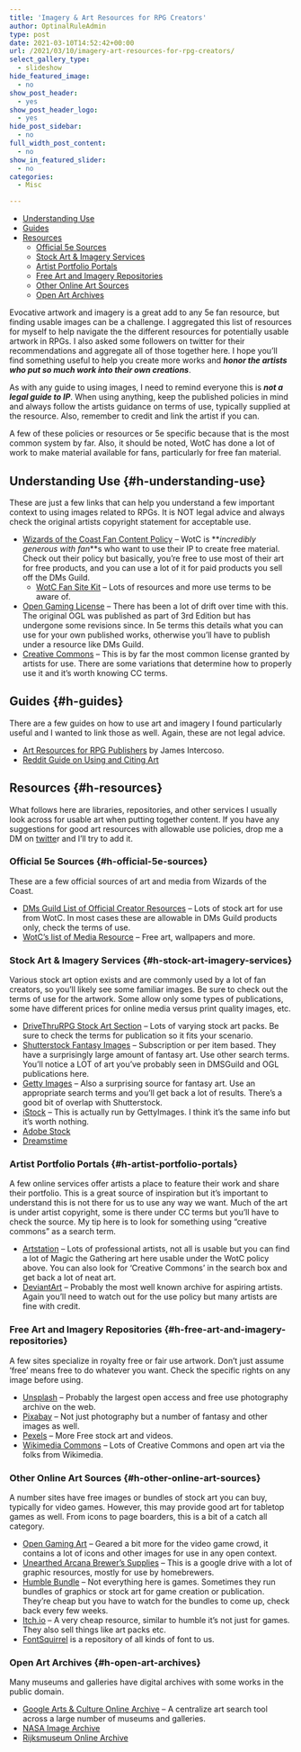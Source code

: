 ```yaml
---
title: 'Imagery & Art Resources for RPG Creators'
author: OptinalRuleAdmin
type: post
date: 2021-03-10T14:52:42+00:00
url: /2021/03/10/imagery-art-resources-for-rpg-creators/
select_gallery_type:
  - slideshow
hide_featured_image:
  - no
show_post_header:
  - yes
show_post_header_logo:
  - yes
hide_post_sidebar:
  - no
full_width_post_content:
  - no
show_in_featured_slider:
  - no
categories:
  - Misc

---
```

<div class="wp-block-getwid-table-of-contents alignright is-style-default">
  <ul class="wp-block-getwid-table-of-contents__list">
    <li>
      <a href="#h-understanding-use">Understanding Use</a>
    </li>
    <li>
      <a href="#h-guides">Guides</a>
    </li>
    <li>
      <a href="#h-resources">Resources</a><ul>
        <li>
          <a href="#h-official-5e-sources">Official 5e Sources</a>
        </li>
        <li>
          <a href="#h-stock-art-imagery-services">Stock Art & Imagery Services</a>
        </li>
        <li>
          <a href="#h-artist-portfolio-portals">Artist Portfolio Portals</a>
        </li>
        <li>
          <a href="#h-free-art-and-imagery-repositories">Free Art and Imagery Repositories</a>
        </li>
        <li>
          <a href="#h-other-online-art-sources">Other Online Art Sources</a>
        </li>
        <li>
          <a href="#h-open-art-archives">Open Art Archives</a>
        </li>
      </ul>
    </li>
  </ul>
</div>

Evocative artwork and imagery is a great add to any 5e fan resource, but finding usable images can be a challenge. I aggregated this list of resources for myself to help navigate the the different resources for potentially usable artwork in RPGs. I also asked some followers on twitter for their recommendations and aggregate all of those together here. I hope you&#8217;ll find something useful to help you create more works and **_honor the artists who put so much work into their own creations_**.

As with any guide to using images, I need to remind everyone this is **_not a legal guide to IP_**. When using anything, keep the published policies in mind and always follow the artists guidance on terms of use, typically supplied at the resource. Also, remember to credit and link the artist if you can.

A few of these policies or resources or 5e specific because that is the most common system by far. Also, it should be noted, WotC has done a lot of work to make material available for fans, particularly for free fan material.

## Understanding Use {#h-understanding-use}

These are just a few links that can help you understand a few important context to using images related to RPGs. It is NOT legal advice and always check the original artists copyright statement for acceptable use.

  * <a href="https://company.wizards.com/en/legal/fancontentpolicy" target="_blank" rel="noreferrer noopener">Wizards of the Coast Fan Content Policy</a> &#8211; WotC is **_incredibly generous with fan_**s who want to use their IP to create free material. Check out their policy but basically, you&#8217;re free to use most of their art for free products, and you can use a lot of it for paid products you sell off the DMs Guild.
      * <a href="https://dnd.wizards.com/articles/features/fan-site-kit" target="_blank" rel="noreferrer noopener">WotC Fan Site Kit</a> &#8211; Lots of resources and more use terms to be aware of.
  * <a href="https://dnd.wizards.com/articles/features/systems-reference-document-srd" target="_blank" rel="noreferrer noopener">Open Gaming License</a> &#8211; There has been a lot of drift over time with this. The original OGL was published as part of 3rd Edition but has undergone some revisions since. In 5e terms this details what you can use for your own published works, otherwise you&#8217;ll have to publish under a resource like DMs Guild.
  * <a href="https://creativecommons.org/use-remix/" target="_blank" rel="noreferrer noopener">Creative Commons</a> &#8211; This is by far the most common license granted by artists for use. There are some variations that determine how to properly use it and it&#8217;s worth knowing CC terms.

## Guides {#h-guides}

There are a few guides on how to use art and imagery I found particularly useful and I wanted to link those as well. Again, these are not legal advice.

  * <a href="https://worldbuilderblog.me/2017/09/28/art-resources-for-rpg-publishers/" target="_blank" rel="noreferrer noopener">Art Resources for RPG Publishers</a> by James Intercoso.
  * <a href="https://www.reddit.com/r/UnearthedArcana/comments/8p0vnl/cite_the_art_you_use_the_why_and_how_highly/" target="_blank" rel="noreferrer noopener">Reddit Guide on Using and Citing Art</a>

## Resources {#h-resources}

What follows here are libraries, repositories, and other services I usually look across for usable art when putting together content. If you have any suggestions for good art resources with allowable use policies, drop me a DM on <a href="https://www.twitter.com/optionalrule" target="_blank" rel="noreferrer noopener">twitte</a>r and I&#8217;ll try to add it. 

### Official 5e Sources {#h-official-5e-sources}

These are a few official sources of art and media from Wizards of the Coast.

  * <a href="https://www.dmsguild.com/browse.php?keywords=%22DMs+Guild+Creator+Resource%22" target="_blank" rel="noreferrer noopener">DMs Guild List of Official Creator Resources</a> &#8211; Lots of stock art for use from WotC. In most cases these are allowable in DMs Guild products only, check the terms of use.
  * <a href="https://dnd.wizards.com/articles/media-resources/" target="_blank" rel="noreferrer noopener">WotC&#8217;s list of Media Resource</a> &#8211; Free art, wallpapers and more.

### Stock Art & Imagery Services {#h-stock-art-imagery-services}

Various stock art option exists and are commonly used by a lot of fan creators, so you&#8217;ll likely see some familiar images. Be sure to check out the terms of use for the artwork. Some allow only some types of publications, some have different prices for online media versus print quality images, etc.

  * <a href="https://www.drivethrurpg.com/browse.php?filters=0_2893_0_0_0" target="_blank" rel="noreferrer noopener">DriveThruRPG Stock Art Section</a> &#8211; Lots of varying stock art packs. Be sure to check the terms for publication so it fits your scenario.
  * <a href="https://www.shutterstock.com/search/fantasy" target="_blank" rel="noreferrer noopener">Shutterstock Fantasy Images</a> &#8211; Subscription or per item based. They have a surprisingly large amount of fantasy art. Use other search terms. You&#8217;ll notice a LOT of art you&#8217;ve probably seen in DMSGuild and OGL publications here.
  * <a href="https://www.gettyimages.com/photos/fantasy?family=creative&license=rf&phrase=fantasy&sort=mostpopular#license" target="_blank" rel="noreferrer noopener">Getty Images</a> &#8211; Also a surprising source for fantasy art. Use an appropriate search terms and you&#8217;ll get back a lot of results. There&#8217;s a good bit of overlap with Shutterstock.
  * <a href="https://www.istockphoto.com/" target="_blank" rel="noreferrer noopener">iStock</a> &#8211; This is actually run by GettyImages. I think it&#8217;s the same info but it&#8217;s worth nothing.
  * <a href="https://stock.adobe.com/search?k=fantasy" target="_blank" rel="noreferrer noopener">Adobe Stock</a>
  * <a href="https://www.dreamstime.com/" target="_blank" rel="noreferrer noopener">Dreamstime</a>

### Artist Portfolio Portals {#h-artist-portfolio-portals}

A few online services offer artists a place to feature their work and share their portfolio. This is a great source of inspiration but it&#8217;s important to understand this is not there for us to use any way we want. Much of the art is under artist copyright, some is there under CC terms but you&#8217;ll have to check the source. My tip here is to look for something using &#8220;creative commons&#8221; as a search term.

  * <a href="https://www.artstation.com/search?q=Creative%20Commons&sort_by=relevance" target="_blank" rel="noreferrer noopener">Artstation</a> &#8211; Lots of professional artists, not all is usable but you can find a lot of Magic the Gathering art here usable under the WotC policy above. You can also look for &#8216;Creative Commons&#8217; in the search box and get back a lot of neat art.
  * <a href="https://www.deviantart.com/" target="_blank" rel="noreferrer noopener">DeviantArt</a> &#8211; Probably the most well known archive for aspiring artists. Again you&#8217;ll need to watch out for the use policy but many artists are fine with credit.

### Free Art and Imagery Repositories {#h-free-art-and-imagery-repositories}

A few sites specialize in royalty free or fair use artwork. Don&#8217;t just assume &#8216;free&#8217; means free to do whatever you want. Check the specific rights on any image before using.

  * <a href="https://unsplash.com/" target="_blank" rel="noreferrer noopener">Unsplash</a> &#8211; Probably the largest open access and free use photography archive on the web.
  * <a href="https://pixabay.com/images/search/fantasy/" target="_blank" rel="noreferrer noopener">Pixabay</a> &#8211; Not just photography but a number of fantasy and other images as well.
  * <a href="https://www.pexels.com/" target="_blank" rel="noreferrer noopener">Pexels</a> &#8211; More Free stock art and videos.
  * <a href="https://commons.wikimedia.org/wiki/Main_Page" target="_blank" rel="noreferrer noopener">Wikimedia Commons</a> &#8211; Lots of Creative Commons and open art via the folks from Wikimedia.

### Other Online Art Sources {#h-other-online-art-sources}

A number sites have free images or bundles of stock art you can buy, typically for video games. However, this may provide good art for tabletop games as well. From icons to page boarders, this is a bit of a catch all category.

  * <a href="https://opengameart.org/" target="_blank" rel="noreferrer noopener">Open Gaming Art</a> &#8211; Geared a bit more for the video game crowd, it contains a lot of icons and other images for use in any open context.
  * <a href="https://drive.google.com/drive/folders/162F0Q-vvzwwSDu8HfvolHw_JJyoKG3hB" target="_blank" rel="noreferrer noopener">Unearthed Arcana Brewer&#8217;s Supplies</a> &#8211; This is a google drive with a lot of graphic resources, mostly for use by homebrewers.
  * <a href="https://www.humblebundle.com/" target="_blank" rel="noreferrer noopener">Humble Bundle</a> &#8211; Not everything here is games. Sometimes they run bundles of graphics or stock art for game creation or publication. They&#8217;re cheap but you have to watch for the bundles to come up, check back every few weeks.
  * <a href="http://itch.io" target="_blank" rel="noreferrer noopener">Itch.io</a> &#8211; A very cheap resource, similar to humble it&#8217;s not just for games. They also sell things like art packs etc.
  * <a href="https://www.fontsquirrel.com/" target="_blank" rel="noreferrer noopener">FontSquirrel</a> is a repository of all kinds of font to us.

### Open Art Archives {#h-open-art-archives}

Many museums and galleries have digital archives with some works in the public domain.

  * <a href="https://artsandculture.google.com/partner" target="_blank" rel="noreferrer noopener">Google Arts & Culture Online Archive</a> &#8211; A centralize art search tool across a large number of museums and galleries.
  * <a href="https://images.nasa.gov/" target="_blank" rel="noreferrer noopener">NASA Image Archive</a>
  * <a href="https://www.rijksmuseum.nl/en/rijksstudio" target="_blank" rel="noreferrer noopener">Rijksmuseum Online Archive</a>
